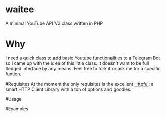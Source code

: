# waitee
A minimal YouTube API V3 class written in PHP

# Why
I need a quick class to add basic Youtube functionalities to a Telegram Bot so I came up with the idea of this little class. It doesn't want to be full fledged interface by any means. Feel free to fork it or ask me for a specific funtion.

#Requisites
At the moment the only requisites is the excellent [Httpful](http://phphttpclient.com): a smart HTTP Client Library with a ton of options and goodies.

#Usage

#Examples
